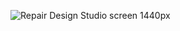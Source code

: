 ![Repair Design Studio screen 1440px](https://user-images.githubusercontent.com/126756819/226186024-ac8412ed-1d95-4f86-b791-6b5c2cd9bdae.png)
